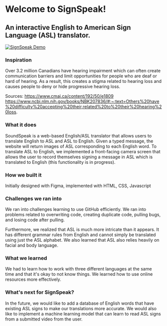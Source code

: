 # Welcome to SignSpeak!
## An interactive English to American Sign Language (ASL) translator.

[![SignSpeak Demo](http://img.youtube.com/vi/GQubN0S3-zI/0.jpg)](http://www.youtube.com/watch?v=GQubN0S3-zI "SignSpeak Demo")


### Inspiration

Over 3.2 million Canadians have hearing impairment which can often create communication barriers and limit opportunities for people who are deaf or hard of hearing. As a result, this creates a stigma related to hearing loss and causes people to deny or hide progressive hearing loss.

Sources: https://www.cmaj.ca/content/192/50/e1809 https://www.ncbi.nlm.nih.gov/books/NBK207836/#:~:text=Others%20have%20difficulty%20accepting%20their,related%20to%20their%20hearing%20loss.

### What it does

SoundSpeak is a web-based English/ASL translator that allows users to translate English to ASL and ASL to English. Given a typed message, the website will return images of ASL corresponding to each English word. To translate ASL to English, we implemented a front-facing camera screen that allows the user to record themselves signing a message in ASL which is translated to English (this functionality is in progress).

### How we built it

Initially designed with Figma, implemented with HTML, CSS, Javascript

### Challenges we ran into

We ran into challenges learning to use GitHub efficiently. We ran into problems related to overwriting code, creating duplicate code, pulling bugs, and losing code after pulling.

Furthermore, we realized that ASL is much more intricate than it appears. It has different grammar rules from English and cannot simply be translated using just the ASL alphabet. We also learned that ASL also relies heavily on facial and body language.

### What we learned

We had to learn how to work with three different languages at the same time and that it's okay to not know things. We learned how to use online resources more effectively.

### What's next for SignSpeak?

In the future, we would like to add a database of English words that have existing ASL signs to make our translations more accurate. We would also like to implement a machine learning model that can learn to read ASL signs from a submitted video from the user.